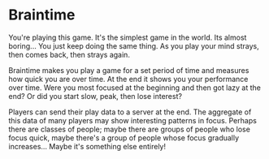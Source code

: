 Braintime
=========

You're playing this game. It's the simplest game in the world. Its almost boring... You just keep doing the same thing.
As you play your mind strays, then comes back, then strays again.

Braintime makes you play a game for a set period of time and measures how quick you are over time. At the end it shows you
your performance over time. Were you most focused at the beginning and then got lazy at the end? Or did you start slow, peak, then lose
interest?

Players can send their play data to a server at the end. The aggregate of this data of many players may show interesting patterns in focus.
Perhaps there are classes of people; maybe there are groups of people who lose focus quick, maybe there's a group of people whose focus gradually increases... Maybe it's something else entirely!


